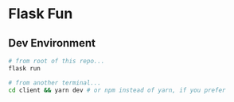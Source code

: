 # Flask Fun

## Dev Environment

```sh
# from root of this repo...
flask run

# from another terminal...
cd client && yarn dev # or npm instead of yarn, if you prefer
```
